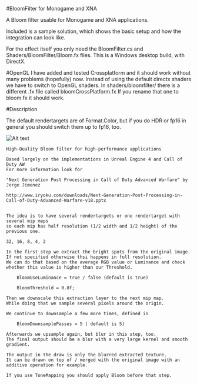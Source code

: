 #BloomFilter for Monogame and XNA

A Bloom filter usable for Monogame and XNA applications. 

Included is a sample solution, which shows the basic setup and how the integration can look like.

For the effect itself you only need the BloomFilter.cs and Shaders/BloomFilter/Bloom.fx files. 
This is a Windows desktop build, with DirectX. 

#OpenGL
I have added and tested Crossplatform and it should work without many problems (hopefully) now. Instead of using the default directx shaders we have to switch to OpenGL shaders. 
In shaders/bloomfilter/ there is a different .fx file called bloomCrossPlatform.fx If you rename that one to bloom.fx it should work.

#Description

The default rendertargets are of Format.Color, but if you do HDR or fp16 in general you should switch them up to fp16, too.

![Alt text](http://i.imgur.com/jV6DWB5.png "Sample Application")
 
    High-Quality Bloom filter for high-performance applications

    Based largely on the implementations in Unreal Engine 4 and Call of Duty AW
    For more information look for

    "Next Generation Post Processing in Call of Duty Advanced Warfare" by Jorge Jimenez

    http://www.iryoku.com/downloads/Next-Generation-Post-Processing-in-Call-of-Duty-Advanced-Warfare-v18.pptx

    
    The idea is to have several rendertargets or one rendertarget with several mip maps
    so each mip has half resolution (1/2 width and 1/2 height) of the previous one.

    32, 16, 8, 4, 2

    In the first step we extract the bright spots from the original image. If not specified otherwise thsi happens in full resolution.
    We can do that based on the average RGB value or Luminance and check whether this value is higher than our Threshold.

        BloomUseLuminance = true / false (default is true)

        BloomThreshold = 0.8f;

    Then we downscale this extraction layer to the next mip map.
    While doing that we sample several pixels around the origin.

    We continue to downsample a few more times, defined in

        BloomDownsamplePasses = 5 ( default is 5)

    Afterwards we upsample again, but blur in this step, too.
    The final output should be a blur with a very large kernel and smooth gradient.

    The output in the draw is only the blurred extracted texture. 
    It can be drawn on top of / merged with the original image with an additive operation for example.

    If you use ToneMapping you should apply Bloom before that step.


